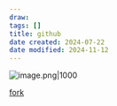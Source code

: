 ```yaml
---
draw:
tags: []
title: github
date created: 2024-07-22
date modified: 2024-11-12
---
```


![image.png|1000](https://imagehosting4picgo.oss-cn-beijing.aliyuncs.com/imagehosting/fix-dir%2Fpicgo%2Fpicgo-clipboard-images%2F2024%2F07%2F22%2F20-24-42-c1c0c47b25e8e27011a734442041517c-20240722202441-46bf1e.png)

[fork](fork)
